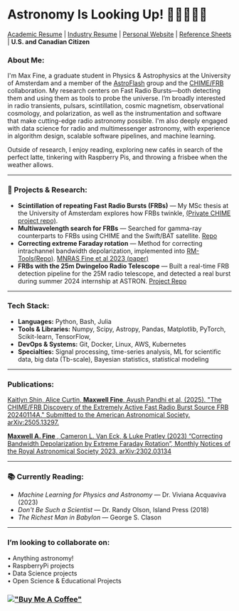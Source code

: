 <!-- steelblue, alpha=0.5, firebrick, orchid  https://colorbrewer2.org/#type=qualitative&scheme=Dark2&n=3 --> 
<!-- ..........~*~*~*~*~*~*~*~........... -->
<!-- astronomy_is_looking_up_42069! -->
<!-- ..........~*~*~*~*~*~*~*~........... -->

# Astronomy Is Looking Up! 🧙‍♂️🐚📡💫 
<a href="https://afinemax.github.io/afinemax1/afinemax_resume.pdf" target="_blank">Academic Resume</a> | <a href="https://afinemax.github.io/afinemax1/afinemax_datascience_python_dev_cv.pdf" target="_blank">Industry Resume</a> | [Personal Website](https://afinemax.github.io/afinemax1/) | [Reference Sheets](https://github.com/afinemax/dev-reference/) |  **U.S. and Canadian Citizen** <br>


### About Me:


I'm Max Fine, a graduate student in Physics & Astrophysics at the University of Amsterdam and a member of the [AstroFlash](https://astroflash-frb.github.io/) group and the [CHIME/FRB](https://www.chime-frb.ca/) collaboration. My research centers on Fast Radio Bursts—both detecting them and using them as tools to probe the universe. I’m broadly interested in radio transients, pulsars, scintillation, cosmic magnetism, observational cosmology, and polarization, as well as the instrumentation and software that make cutting-edge radio astronomy possible. I'm also deeply engaged with data science for radio and multimessenger astronomy, with experience in algorithm design, scalable software pipelines, and machine learning.

Outside of research, I enjoy reading, exploring new cafés in search of the perfect latte, tinkering with Raspberry Pis, and throwing a frisbee when the weather allows.




---

### 🔭 Projects & Research:  
-  **Scintillation of repeating Fast Radio Bursts (FRBs)** — My MSc thesis at the University of Amsterdam explores how FRBs twinkle, [(Private CHIME project repo)](https://github.com/CHIMEFRB/chime_repeaters_scintillation).  
-  **Multiwavelength search for FRBs** — Searched for gamma-ray counterparts to FRBs using CHIME and the Swift/BAT satellite. [Repo](https://github.com/afinemax/swift-bat) 
-  **Correcting extreme Faraday rotation** — Method for correcting intrachannel bandwidth depolarization, implemented into [RM-Tools(Repo)](https://github.com/CIRADA-Tools/RM-Tools). [MNRAS Fine et al 2023 (paper)](https://arxiv.org/abs/2302.03134) 
-  **FRBs with the 25m Dwingeloo Radio Telescope** — Built a real-time FRB detection pipeline for the 25M radio telescope, and detected a real burst during summer 2024 internship at ASTRON. [Project Repo](https://github.com/afinemax/Astron_2024)

---

### Tech Stack:
- **Languages:** Python, Bash, Julia
- **Tools & Libraries:** Numpy, Scipy, Astropy, Pandas, Matplotlib, PyTorch, Scikit-learn, TensorFlow, 
- **DevOps & Systems:** Git, Docker, Linux, AWS, Kubernetes
- **Specialties:** Signal processing, time-series analysis, ML for scientific data, big data (Tb-scale), Bayesian statistics, statistical modeling


---
### Publications:
[Kaitlyn Shin, Alice Curtin, **Maxwell Fine**, Ayush Pandhi et al, (2025). "The CHIME/FRB Discovery of the
Extremely Active Fast Radio Burst Source FRB 20240114A." Submitted to the American Astronomical Society.
arXiv:2505.13297.](https://arxiv.org/abs/2505.13297)


[**Maxwell A. Fine** , Cameron L. Van Eck, & Luke Pratley (2023) “Correcting Bandwidth Depolarization by Extreme Faraday Rotation”, Monthly Notices of the Royal Astronomical Society 2023. arXiv:2302.03134](https://arxiv.org/abs/2302.03134)




<!--
On the left is me standing by the 25-m Dwingeloo Radio Telescope (DRT) at ASTRON, and the right is me with the other 2024 ASTRON/JIVE interns at the European Space Agency (ESA).

<table>
  <tr>
    <td style="text-align: center;">
      <img src="https://afinemax.github.io/afinemax1/astron_summer_2024_photos/instagram_cropped_01.jpg"  width="500">
    </td>
    <td style="text-align: center;">
      <img src="https://afinemax.github.io/afinemax1/astron_summer_2024_photos/instagram_cropped_02.jpg"  width="500">
    </td>
  </tr>
</table>






On the left is me with the other summer students at ASTRON this summer, the real adventure is the friends we make along the way! On the right is a photo of me operating the 25m Dwingeloo Radio Telescope, which I used for my research project. 

<table>
  <tr>
    <td style="text-align: center;">
      <img src="https://afinemax.github.io/afinemax1/astron_summer_2024_photos/IMG_20240705_104342.jpg" alt="The real adventure is the friends you make along the way" width="500">
    </td>
    <td style="text-align: center;">
      <img src="https://afinemax.github.io/afinemax1/images/max_25m_1.jpg" alt="This is me operating the 25m Dwingeloo Radio Telescope" height="375">
    </td>
  </tr>
</table>
-->









<!--
### Technical Skills:
I am highly skilled in <code>Python</code>, <code>Bash</code>, and <code>Linux</code>, with extensive experience using packages such as <code>Astropy</code>, <code>Fetch</code>, <code>HEAsoft</code>, <code>Matplotlib</code>, <code>Numpy</code>, <code>Pandas</code>, <code>Presto</code>, <code>Pytorch</code>, <code>RM-TOOLS</code>, <code>Scikit-Learn</code>, <code>Scipy</code>, <code>TensorFlow</code>, and <code>Xspec</code>. I have expertise in Bayesian analysis, time-series analysis, algorithm development, Convolutional Neural Networks (CNNs), Fourier analysis, signal processing, machine learning, deep learning, big data (Tb Scale), <code>Git</code>, <code>Docker</code>, and scientific computing.

I have hands-on experience with <code>RaspberryPi</code> projects and moderate knowledge of <code>C++</code>, <code>Julia</code>, <code>SQL</code>, <code>Kubernetes</code>, cloud computing platforms such as <code>AWS</code>, and High-Performance Computing (HPC) environments. 

I have contributed significantly to the open-source scientific <code>Python</code> package <code>RM-TOOLS</code>, resulting in a published first author [scientific paper in the Monthly Notices of the Royal Astronomy Society](https://ui.adsabs.harvard.edu/abs/2023MNRAS.520.4822F/abstract). 



<!--
🔭 I’m currently working on:<br>
•  Searching for Gamma-rays from FRBs using SWIFT/BAT & GUANO
-->


---

### 📚 Currently Reading:
- *Machine Learning for Physics and Astronomy* — Dr. Viviana Acquaviva (2023)
- *Don't Be Such a Scientist* — Dr. Randy Olson, Island Press (2018)
- *The Richest Man in Babylon* — George S. Clason

---
### I’m looking to collaborate on:<br>
•  Anything astronomy!<br>
•  RaspberryPi projects<br>
•  Data Science projects<br>
•  Open Science & Educational Projects<br>


<!--
# 🧙‍♂️🐚📡💫 About Me:

🔗 Check out my perosnal website [here!](https://afinemax.github.io/afinemax1/) <br> 

🔭 I’m currently working on:<br>        •  Searching for Gamma-rays from FRBs using SWIFT/BAT & GUANO<br><br>👯 I’m looking to collaborate on<br>        •  Anything astronomy!<br>        •  RaspberryPi projects<br>        •  Basic Algorithm trading <br><br><br>💬 Ask me about<br>        •  My research!<br>

 I care deeply about science advocacy and believe that it’s essential to share the wonder and importance of science with the broader community.


[!["Buy Me A Coffee"](https://www.buymeacoffee.com/assets/img/custom_images/orange_img.png)](https://www.buymeacoffee.com/afinemax)

📊 GitHub Stats: <br>
![](https://github-readme-streak-stats.herokuapp.com/?user=afinemax&theme=dark&hide_border=true)<br/>

![](https://komarev.com/ghpvc/?username=afinemax&color=blueviolet)
-->


### [!["Buy Me A Coffee"](https://www.buymeacoffee.com/assets/img/custom_images/orange_img.png)](https://www.buymeacoffee.com/afinemax) 


<!--
### ✍️ Random Dev Quote
![](https://quotes-github-readme.vercel.app/api?type=horizontal&theme=radical)

---
[![](https://visitcount.itsvg.in/api?id=afinemax&icon=0&color=0)](https://visitcount.itsvg.in)

<!-- Proudly created with GPRM ( https://gprm.itsvg.in ) -->
